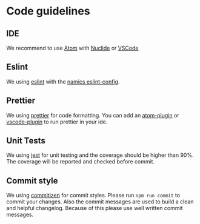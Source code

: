 # Code guidelines

## IDE
We recommend to use [Atom](https://atom.io/) with [Nuclide](https://nuclide.io/) or [VSCode](https://code.visualstudio.com/)

## Eslint
We using [eslint](https://github.com/eslint/eslint) with the [namics eslint-config](https://github.com/namics/eslint-config-namics).

## Prettier
We using [prettier](https://github.com/prettier/prettier) for code formatting. You can add an [atom-plugin](https://github.com/prettier/prettier-atom) or [vscode-plugin](https://github.com/prettier/prettier-vscode) to run prettier in your ide.

## Unit Tests
We using [jest](https://github.com/facebook/jest) for unit testing and the coverage should be higher than 90%.
The coverage will be reported and checked before commit.

## Commit style
We using [commitizen](https://github.com/commitizen/cz-cli) for commit styles. Please run `npm run commit` to commit your changes. Also the commit messages are used to build a clean and helpful changelog. Because of this please use well written commit messages.
